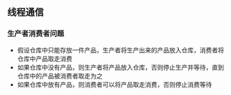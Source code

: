 ## 线程通信

### 生产者消费者问题

- 假设仓库中只能存放一件产品，生产者将生产出来的产品放入仓库，消费者将仓库中产品取走消费
- 如果仓库中没有产品，则生产者将产品放入仓库，否则停止生产并等待，直到仓库中的产品被消费者取走为之
- 如果仓库中放有产品，则消费者可以将产品取走消费，否则停止消费等待



